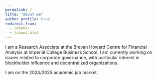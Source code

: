 ```yaml
---
permalink: /
title: "About me"
author_profile: true
redirect_from: 
  - /about/
  - /about.html
---
```


I am a Research Associate at the Brevan Howard Centre for Financial Analysis at Imperial College Business School, I am currently working on issues related to corporate governance, with particular interest in blockholder influence and decentralized organizations.

I am on the 2024/2025 academic job market.

